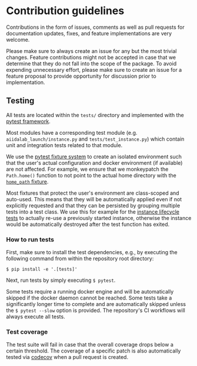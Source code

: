 # Contribution guidelines

Contributions in the form of issues, comments as well as pull requests for documentation updates, fixes, and feature implementations are very welcome.

Please make sure to always create an issue for any but the most trivial changes.
Feature contributions might not be accepted in case that we determine that they do not fall into the scope of the package.
To avoid expending unnecessary effort, please make sure to create an issue for a feature proposal to provide opportunity for discussion prior to implementation.

## Testing

All tests are located within the `tests/` directory and implemented with the [pytest framework](https://pytest.org/).

Most modules have a corresponding test module (e.g. `aiidalab_launch/instance.py` and `tests/test_instance.py`) which contain unit and integration tests related to that module.

We use the [pytest fixture system](https://docs.pytest.org/en/7.4.x/explanation/fixtures.html#about-fixtures) to create an isolated environment such that the user's actual configuration and docker environment (if available) are not affected.
For example, we ensure that we monkeypatch the `Path.home()` function to not point to the actual home directory with the [`home_path` fixture](https://github.com/aiidalab/aiidalab-launch/blob/73fe854e525d1c0adfa1f92b1aa97842df5a5c16/tests/conftest.py#L90-L95).

Most fixtures that protect the user's environment are class-scoped and auto-used.
This means that they will be automatically applied even if not explicitly requested and that they can be persisted by grouping multiple tests into a test class.
We use this for example for the [instance lifecycle tests](https://github.com/aiidalab/aiidalab-launch/blob/73fe854e525d1c0adfa1f92b1aa97842df5a5c16/tests/test_cli.py#L167) to actually re-use a previously started instance, otherwise the instance would be automatically destroyed after the test function has exited.

### How to run tests

First, make sure to install the test dependencies, e.g., by executing the following command from within the repository root directory:

```console
$ pip install -e '.[tests]'
```

Next, run tests by simply executing `$ pytest`.

Some tests require a running docker engine and will be automatically skipped if the docker daemon cannot be reached.
Some tests take a significantly longer time to complete and are automatically skipped unless the `$ pytest --slow` option is provided.
The repository's CI workflows will always execute all tests.

### Test coverage

The test suite will fail in case that the overall coverage drops below a certain threshold.
The coverage of a specific patch is also automatically tested via [codecov](https://about.codecov.io/) when a pull request is created.
